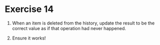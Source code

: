 # Exercise 14

1. When an item is deleted from the history, update the result to be the correct value as if that operation had never happened.

2. Ensure it works!